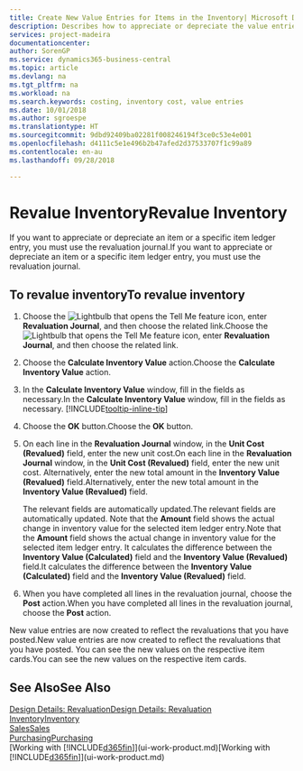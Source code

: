 ```yaml
---
title: Create New Value Entries for Items in the Inventory| Microsoft Docs
description: Describes how to appreciate or depreciate the value entries of one or more items in the inventory by posting their current, calculated value.
services: project-madeira
documentationcenter: 
author: SorenGP
ms.service: dynamics365-business-central
ms.topic: article
ms.devlang: na
ms.tgt_pltfrm: na
ms.workload: na
ms.search.keywords: costing, inventory cost, value entries
ms.date: 10/01/2018
ms.author: sgroespe
ms.translationtype: HT
ms.sourcegitcommit: 9dbd92409ba02281f008246194f3ce0c53e4e001
ms.openlocfilehash: d4111c5e1e496b2b47afed2d37533707f1c99a89
ms.contentlocale: en-au
ms.lasthandoff: 09/28/2018

---
```

# <a name="revalue-inventory"></a><span data-ttu-id="44947-103">Revalue Inventory</span><span class="sxs-lookup"><span data-stu-id="44947-103">Revalue Inventory</span></span>
<span data-ttu-id="44947-104">If you want to appreciate or depreciate an item or a specific item ledger entry, you must use the revaluation journal.</span><span class="sxs-lookup"><span data-stu-id="44947-104">If you want to appreciate or depreciate an item or a specific item ledger entry, you must use the revaluation journal.</span></span>

## <a name="to-revalue-inventory"></a><span data-ttu-id="44947-105">To revalue inventory</span><span class="sxs-lookup"><span data-stu-id="44947-105">To revalue inventory</span></span>
1. <span data-ttu-id="44947-106">Choose the ![Lightbulb that opens the Tell Me feature](media/ui-search/search_small.png "Tell me what you want to do") icon, enter **Revaluation Journal**, and then choose the related link.</span><span class="sxs-lookup"><span data-stu-id="44947-106">Choose the ![Lightbulb that opens the Tell Me feature](media/ui-search/search_small.png "Tell me what you want to do") icon, enter **Revaluation Journal**, and then choose the related link.</span></span>
2. <span data-ttu-id="44947-107">Choose the **Calculate Inventory Value** action.</span><span class="sxs-lookup"><span data-stu-id="44947-107">Choose the **Calculate Inventory Value** action.</span></span>
3. <span data-ttu-id="44947-108">In the **Calculate Inventory Value** window, fill in the fields as necessary.</span><span class="sxs-lookup"><span data-stu-id="44947-108">In the **Calculate Inventory Value** window, fill in the fields as necessary.</span></span> [!INCLUDE[tooltip-inline-tip](includes/tooltip-inline-tip_md.md)]
4. <span data-ttu-id="44947-109">Choose the **OK** button.</span><span class="sxs-lookup"><span data-stu-id="44947-109">Choose the **OK** button.</span></span>
5. <span data-ttu-id="44947-110">On each line in the **Revaluation Journal** window, in the **Unit Cost (Revalued)** field, enter the new unit cost.</span><span class="sxs-lookup"><span data-stu-id="44947-110">On each line in the **Revaluation Journal** window, in the **Unit Cost (Revalued)** field, enter the new unit cost.</span></span> <span data-ttu-id="44947-111">Alternatively, enter the new total amount in the **Inventory Value (Revalued)** field.</span><span class="sxs-lookup"><span data-stu-id="44947-111">Alternatively, enter the new total amount in the **Inventory Value (Revalued)** field.</span></span>

    <span data-ttu-id="44947-112">The relevant fields are automatically updated.</span><span class="sxs-lookup"><span data-stu-id="44947-112">The relevant fields are automatically updated.</span></span> <span data-ttu-id="44947-113">Note that the **Amount** field shows the actual change in inventory value for the selected item ledger entry.</span><span class="sxs-lookup"><span data-stu-id="44947-113">Note that the **Amount** field shows the actual change in inventory value for the selected item ledger entry.</span></span> <span data-ttu-id="44947-114">It calculates the difference between the **Inventory Value (Calculated)** field and the **Inventory Value (Revalued)** field.</span><span class="sxs-lookup"><span data-stu-id="44947-114">It calculates the difference between the **Inventory Value (Calculated)** field and the **Inventory Value (Revalued)** field.</span></span>
6. <span data-ttu-id="44947-115">When you have completed all lines in the revaluation journal, choose the **Post** action.</span><span class="sxs-lookup"><span data-stu-id="44947-115">When you have completed all lines in the revaluation journal, choose the **Post** action.</span></span>

<span data-ttu-id="44947-116">New value entries are now created to reflect the revaluations that you have posted.</span><span class="sxs-lookup"><span data-stu-id="44947-116">New value entries are now created to reflect the revaluations that you have posted.</span></span> <span data-ttu-id="44947-117">You can see the new values on the respective item cards.</span><span class="sxs-lookup"><span data-stu-id="44947-117">You can see the new values on the respective item cards.</span></span>

## <a name="see-also"></a><span data-ttu-id="44947-118">See Also</span><span class="sxs-lookup"><span data-stu-id="44947-118">See Also</span></span>
[<span data-ttu-id="44947-119">Design Details: Revaluation</span><span class="sxs-lookup"><span data-stu-id="44947-119">Design Details: Revaluation</span></span>](design-details-revaluation.md)  
[<span data-ttu-id="44947-120">Inventory</span><span class="sxs-lookup"><span data-stu-id="44947-120">Inventory</span></span>](inventory-manage-inventory.md)  
[<span data-ttu-id="44947-121">Sales</span><span class="sxs-lookup"><span data-stu-id="44947-121">Sales</span></span>](sales-manage-sales.md)  
[<span data-ttu-id="44947-122">Purchasing</span><span class="sxs-lookup"><span data-stu-id="44947-122">Purchasing</span></span>](purchasing-manage-purchasing.md)  
<span data-ttu-id="44947-123">[Working with [!INCLUDE[d365fin](includes/d365fin_md.md)]](ui-work-product.md)</span><span class="sxs-lookup"><span data-stu-id="44947-123">[Working with [!INCLUDE[d365fin](includes/d365fin_md.md)]](ui-work-product.md)</span></span>

